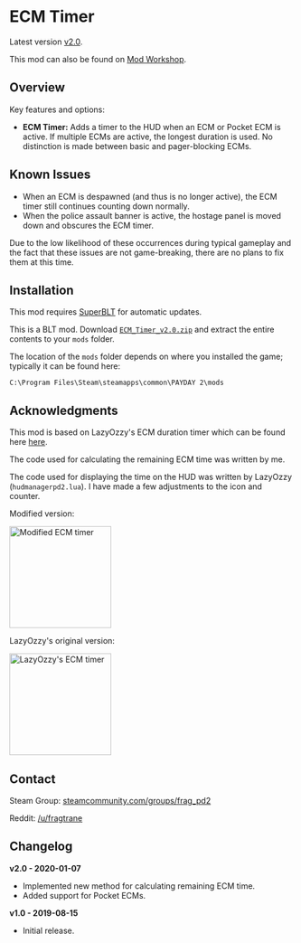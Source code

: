 # ECM Timer

Latest version [v2.0](https://github.com/fragtrane/Payday-2-Mods/raw/master/ECM%20Timer/ECM_Timer_v2.0.zip).

This mod can also be found on [Mod Workshop](https://modworkshop.net/mod/25509).

## Overview

Key features and options:

- **ECM Timer:** Adds a timer to the HUD when an ECM or Pocket ECM is active. If multiple ECMs are active, the longest duration is used. No distinction is made between basic and pager-blocking ECMs.

## Known Issues

- When an ECM is despawned (and thus is no longer active), the ECM timer still continues counting down normally.
- When the police assault banner is active, the hostage panel is moved down and obscures the ECM timer.

Due to the low likelihood of these occurrences during typical gameplay and the fact that these issues are not game-breaking, there are no plans to fix them at this time.

## Installation

This mod requires [SuperBLT](https://superblt.znix.xyz) for automatic updates.

This is a BLT mod. Download [`ECM_Timer_v2.0.zip`](https://github.com/fragtrane/Payday-2-Mods/raw/master/ECM%20Timer/ECM_Timer_v2.0.zip) and extract the entire contents to your `mods` folder.

The location of the `mods` folder depends on where you installed the game; typically it can be found here:

```
C:\Program Files\Steam\steamapps\common\PAYDAY 2\mods
```

## Acknowledgments

This mod is based on LazyOzzy's ECM duration timer which can be found here [here](https://www.unknowncheats.me/forum/payday-2-a/122868-ecm-duration-timer.html).

The code used for calculating the remaining ECM time was written by me.

The code used for displaying the time on the HUD was written by LazyOzzy (`hudmanagerpd2.lua`). I have made a few adjustments to the icon and counter.

Modified version:

<a href="https://i.imgur.com/B07Y85A.jpg"><img src="https://i.imgur.com/B07Y85A.jpg" alt="Modified ECM timer" height="180"></a>

LazyOzzy's original version:

<a href="https://i.imgur.com/O3twITA.jpg"><img src="https://i.imgur.com/O3twITA.jpg" alt="LazyOzzy's ECM timer" height="180"></a>

## Contact

Steam Group: [steamcommunity.com/groups/frag_pd2](https://steamcommunity.com/groups/frag_pd2)

Reddit: [/u/fragtrane](https://www.reddit.com/user/fragtrane)

## Changelog

**v2.0 - 2020-01-07**

- Implemented new method for calculating remaining ECM time.
- Added support for Pocket ECMs.

**v1.0 - 2019-08-15**

- Initial release.
